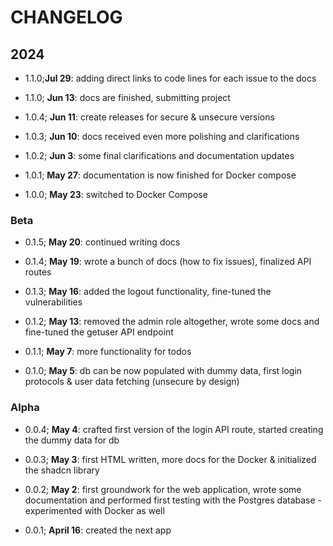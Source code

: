 # CHANGELOG

## 2024

- 1.1.0;**Jul 29**: adding direct links to code lines for each issue to the docs

- 1.1.0; **Jun 13**: docs are finished, submitting project

- 1.0.4; **Jun 11**: create releases for secure & unsecure versions

- 1.0.3; **Jun 10**: docs received even more polishing and clarifications

- 1.0.2; **Jun 3**: some final clarifications and documentation updates

- 1.0.1; **May 27**: documentation is now finished for Docker compose

- 1.0.0; **May 23**: switched to Docker Compose

### Beta

- 0.1.5; **May 20**: continued writing docs

- 0.1.4; **May 19**: wrote a bunch of docs (how to fix issues), finalized API routes

- 0.1.3; **May 16**: added the logout functionality, fine-tuned the vulnerabilities

- 0.1.2; **May 13**: removed the admin role altogether, wrote some docs and fine-tuned the getuser API endpoint

- 0.1.1; **May 7**: more functionality for todos

- 0.1.0; **May 5**: db can be now populated with dummy data, first login protocols & user data fetching (unsecure by design)

### Alpha

- 0.0.4; **May 4**: crafted first version of the login API route, started creating the dummy data for db

- 0.0.3; **May 3**: first HTML written, more docs for the Docker & initialized the shadcn library

- 0.0.2; **May 2**: first groundwork for the web application, wrote some documentation and performed first testing with the Postgres database - experimented with Docker as well

- 0.0.1; **April 16**: created the next app
